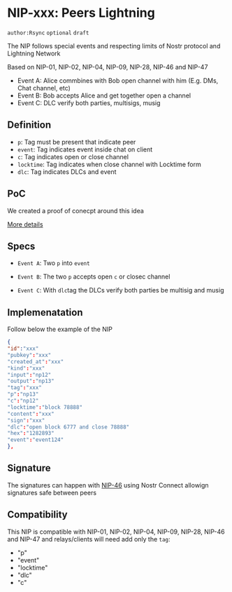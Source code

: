 # NIP-xxx: Peers Lightning

`author:Rsync` `optional` `draft`

The NIP follows special events and respecting limits of Nostr protocol and Lightning Network

Based on NIP-01, NIP-02, NIP-04, NIP-09, NIP-28, NIP-46 and NIP-47

- Event A: Alice commbines with Bob open channel with him (E.g. DMs, Chat channel, etc)
- Event B: Bob accepts Alice and get together open a channel
- Event C: DLC verify both parties, multisigs, musig

## Definition

- `p`: Tag must be present that indicate peer
- `event`: Tag indicates event inside chat on client
- `c`: Tag indicates open or close channel 
- `locktime`: Tag indicates when close channel with Locktime form
- `dlc`: Tag indicates DLCs and event

## PoC

We created a proof of conecpt around this idea 

[More details](https://github.com/AreaLayer/Lightning-lending-PoC/blob/main/poc.rs)


## Specs

- `Event A`: Two `p` into `event`

- `Event B`: The two `p` accepts open `c` or closec channel

- `Event C`: With `dlc`tag the DLCs verify both parties be multisig and musig

##  Implemenatation

Follow below the example of the NIP

```json
{
"id":"xxx"
"pubkey":"xxx"
"created_at":"xxx"
"kind":"xxx"
"input":"np12"
"output":"np13"
"tag":"xxx"
"p":"np13"
"c":"np12"
"locktime":"block 78888"
"content":"xxx"
"sign":"xxx"
"dlc":"open block 6777 and close 78888"
"hex":"1282893"
"event":"event124"
},
```
## Signature

The signatures can happen with [NIP-46](https://github.com/nostr-protocol/nips/blob/master/46.md) using Nostr Connect allowign signatures safe between peers

## Compatibility

This NIP is compatible with NIP-01, NIP-02, NIP-04, NIP-09, NIP-28, NIP-46 and NIP-47 and relays/clients will need add only the `tag`:

- "p"
- "event"
- "locktime"
- "dlc"
- "c"

